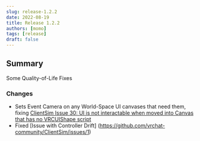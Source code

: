 ```yaml
---
slug: release-1.2.2
date: 2022-08-19
title: Release 1.2.2
authors: [momo]
tags: [release]
draft: false
---
```

## Summary

Some Quality-of-Life Fixes

### Changes

* Sets Event Camera on any World-Space UI canvases that need them, fixing [ClientSim Issue 30: UI is not interactable when moved into Canvas that has no VRCUIShape script](https://github.com/vrchat-community/ClientSim/issues/30)
* Fixed [Issue with Controller Drift] (https://github.com/vrchat-community/ClientSim/issues/1)